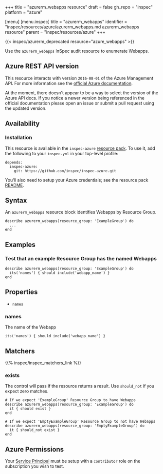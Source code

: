 +++
title = "azurerm_webapps resource"
draft = false
gh_repo = "inspec"
platform = "azure"

[menu]
  [menu.inspec]
    title = "azurerm_webapps"
    identifier = "inspec/resources/azure/azurerm_webapps.md azurerm_webapps resource"
    parent = "inspec/resources/azure"
+++

{{< inspec/azurerm_deprecated resource="azure_webapps" >}}

Use the `azurerm_webapps` InSpec audit resource to enumerate Webapps.

## Azure REST API version

This resource interacts with version `2016-08-01` of the Azure Management API.
For more information see the [official Azure documentation](https://docs.microsoft.com/en-us/rest/api/appservice/webapps/listbyresourcegroup).

At the moment, there doesn't appear to be a way to select the version of the
Azure API docs. If you notice a newer version being referenced in the official
documentation please open an issue or submit a pull request using the updated
version.

## Availability

### Installation

This resource is available in the `inspec-azure` [resource
pack](/inspec/glossary/#resource-pack). To use it, add the
following to your `inspec.yml` in your top-level profile:

    depends:
      inspec-azure:
        git: https://github.com/inspec/inspec-azure.git

You'll also need to setup your Azure credentials; see the resource pack
[README](https://github.com/inspec/inspec-azure#inspec-for-azure).

## Syntax

An `azurerm_webapps` resource block identifies Webapps by
Resource Group.

    describe azurerm_webapps(resource_group: 'ExampleGroup') do
      ...
    end

## Examples

### Test that an example Resource Group has the named Webapps

    describe azurerm_webapps(resource_group: 'ExampleGroup') do
      its('names') { should include('webapp_name') }
    end

## Properties

- `names`

### names

The name of the Webapp

    its('names') { should include('webapp_name') }

## Matchers

{{% inspec/inspec_matchers_link %}}

### exists

The control will pass if the resource returns a result. Use `should_not` if you expect
zero matches.

    # If we expect 'ExampleGroup' Resource Group to have Webapps
    describe azurerm_webapps(resource_group: 'ExampleGroup') do
      it { should exist }
    end

    # If we expect 'EmptyExampleGroup' Resource Group to not have Webapps
    describe azurerm_webapps(resource_group: 'EmptyExampleGroup') do
      it { should_not exist }
    end

## Azure Permissions

Your [Service
Principal](https://docs.microsoft.com/en-us/azure/azure-resource-manager/resource-group-create-service-principal-portal)
must be setup with a `contributor` role on the subscription you wish to test.
